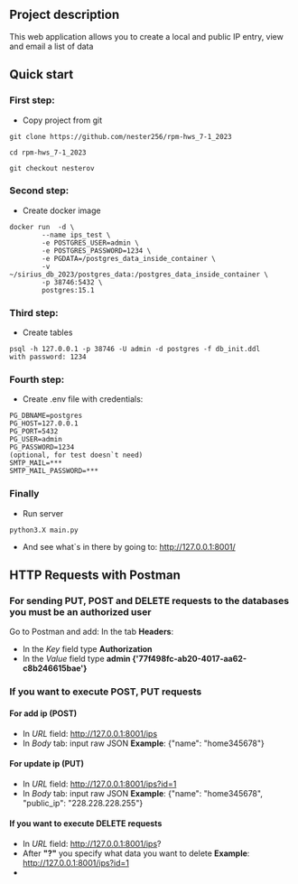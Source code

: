 ## Project description
This web application allows you to create a local and public IP entry, view and email a list of data

## Quick start
### First step: 
- Copy project from git
```
git clone https://github.com/nester256/rpm-hws_7-1_2023

cd rpm-hws_7-1_2023

git checkout nesterov
```
### Second step:
- Create docker image 
```
docker run  -d \
        --name ips_test \
        -e POSTGRES_USER=admin \
        -e POSTGRES_PASSWORD=1234 \
        -e PGDATA=/postgres_data_inside_container \
        -v ~/sirius_db_2023/postgres_data:/postgres_data_inside_container \
        -p 38746:5432 \
        postgres:15.1
```
### Third step:
- Create tables
```
psql -h 127.0.0.1 -p 38746 -U admin -d postgres -f db_init.ddl
with password: 1234
```
### Fourth step:
- Create .env file with credentials: 
```
PG_DBNAME=postgres
PG_HOST=127.0.0.1
PG_PORT=5432
PG_USER=admin
PG_PASSWORD=1234
(optional, for test doesn`t need)
SMTP_MAIL=***
SMTP_MAIL_PASSWORD=***
```
### Finally
- Run server
```
python3.X main.py
```
- And see what`s in there by going to: http://127.0.0.1:8001/


## HTTP Requests with Postman
### For sending PUT, POST and DELETE requests to the databases you must be an authorized user
Go to Postman and add:
In the tab **Headers**:
- In the *Key* field type **Authorization**
- In the *Value* field type **admin {'77f498fc-ab20-4017-aa62-c8b246615bae'}**

### If you want to execute POST, PUT requests

#### For add ip (POST)
- In *URL* field: http://127.0.0.1:8001/ips
- In *Body* tab: input raw JSON
**Example**: {"name": "home345678"}

#### For update ip (PUT)
- In *URL* field: http://127.0.0.1:8001/ips?id=1
- In *Body* tab: input raw JSON
**Example**: {"name": "home345678", "public_ip": "228.228.228.255"}

#### If you want to execute DELETE requests
- In *URL* field: http://127.0.0.1:8001/ips?
- After **"?"** you specify what data you want to delete
**Example**: http://127.0.0.1:8001/ips?id=1
- 